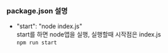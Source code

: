 ### package.json 설명    
* "start": "node index.js"    
start를 하면 node앱을 실행, 실행할때 시작점은 index.js    
```npm run start```    

